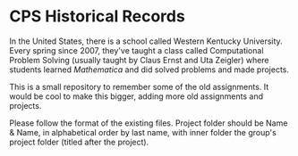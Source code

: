 # CPS Historical Records

In the United States, there is a school called Western Kentucky University.
Every spring since 2007, they've taught a class called Computational Problem
Solving (usually taught by Claus Ernst and Uta Zeigler) where students learned
_Mathematica_ and did solved problems and made projects.

This is a small repository to remember some of the old assignments. It would
be cool to make this bigger, adding more old assignments and projects.

Please follow the format of the existing files. Project folder should be Name & Name, in alphabetical order by last name, with inner folder the group's project folder (titled after the project). 
